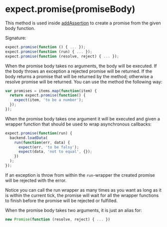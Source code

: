 # expect.promise(promiseBody)

This method is used inside [addAssertion](../addAssertion/) to create
a promise from the given body function.

Signature:

<!-- unexpected-markdown evaluate:false -->
<!-- eslint-skip -->

```js
expect.promise(function () { ... });
expect.promise(function (run) { ... });
expect.promise(function (resolve, reject) { ... });
```

When the promise body takes no arguments, the body will be executed.
If the body throws an exception a rejected promise will be returned.
If the body returns a promise that will be returned by the method;
otherwise a resolve promise will be returned. You can use the method
the following way:

<!-- unexpected-markdown evaluate:false -->

```js
var promises = items.map(function(item) {
  return expect.promise(function() {
    expect(item, 'to be a number');
  });
});
```

When the promise body takes one argument it will be executed and given a
wrapper function that should be used to wrap asynchronous callbacks:

<!-- unexpected-markdown evaluate:false -->

```js
expect.promise(function(run) {
  backend.loadData(
    run(function(err, data) {
      expect(err, 'to be falsy');
      expect(data, 'not to equal', {});
    })
  );
});
```

If an exception is throw from within the `run`-wrapper the created
promise will be rejected with the error.

Notice you can call the run wrapper as many times as you want as long
as it is within the current tick, the promise will wait for all the
wrapper functions to finish before the promise will be rejected or
fulfilled.

When the promise body takes two arguments, it is just an alias for:

<!-- unexpected-markdown evaluate:false -->
<!-- eslint-skip -->

```js
new Promise(function (resolve, reject) { ... })
```
